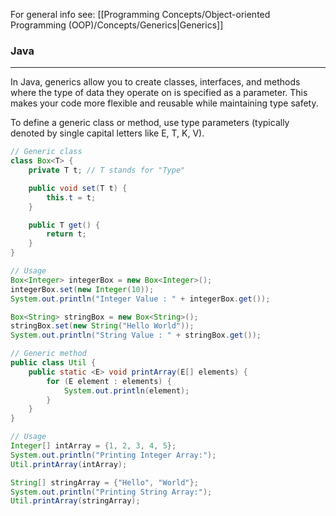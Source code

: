 For general info see: [[Programming Concepts/Object-oriented Programming (OOP)/Concepts/Generics|Generics]]

### Java
---
In Java, generics allow you to create classes, interfaces, and methods where the type of data they operate on is specified as a parameter. This makes your code more flexible and reusable while maintaining type safety.

To define a generic class or method, use type parameters (typically denoted by single capital letters like E, T, K, V).

```java
// Generic class
class Box<T> {
    private T t; // T stands for "Type"

    public void set(T t) {
        this.t = t;
    }

    public T get() {
        return t;
    }
}

// Usage
Box<Integer> integerBox = new Box<Integer>();
integerBox.set(new Integer(10));
System.out.println("Integer Value : " + integerBox.get());

Box<String> stringBox = new Box<String>();
stringBox.set(new String("Hello World"));
System.out.println("String Value : " + stringBox.get());
```

```java
// Generic method
public class Util {
    public static <E> void printArray(E[] elements) {
        for (E element : elements) {
            System.out.println(element);
        }
    }
}

// Usage
Integer[] intArray = {1, 2, 3, 4, 5};
System.out.println("Printing Integer Array:");
Util.printArray(intArray);

String[] stringArray = {"Hello", "World"};
System.out.println("Printing String Array:");
Util.printArray(stringArray);
```